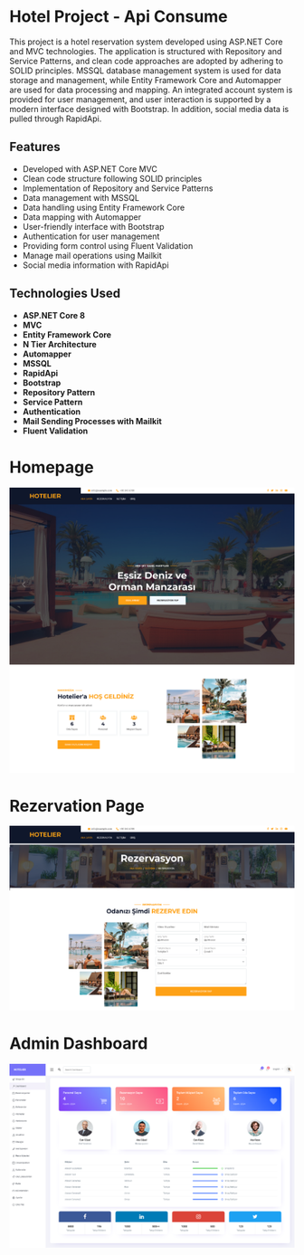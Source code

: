 # Hotel Project - Api Consume

This project is a hotel reservation system developed using ASP.NET Core and MVC technologies. The application is structured with Repository and Service Patterns, and clean code approaches are adopted by adhering to SOLID principles. MSSQL database management system is used for data storage and management, while Entity Framework Core and Automapper are used for data processing and mapping. An integrated account system is provided for user management, and user interaction is supported by a modern interface designed with Bootstrap. In addition, social media data is pulled through RapidApi.

## Features

- Developed with ASP.NET Core MVC
- Clean code structure following SOLID principles
- Implementation of Repository and Service Patterns
- Data management with MSSQL
- Data handling using Entity Framework Core
- Data mapping with Automapper
- User-friendly interface with Bootstrap
- Authentication for user management
- Providing form control using Fluent Validation
- Manage mail operations using Mailkit
- Social media information with RapidApi

## Technologies Used

- **ASP.NET Core 8**
- **MVC**
- **Entity Framework Core**
- **N Tier Architecture**
- **Automapper**
- **MSSQL**
- **RapidApi**
- **Bootstrap**
- **Repository Pattern**
- **Service Pattern**
- **Authentication**
- **Mail Sending Processes with Mailkit**
- **Fluent Validation**

# **Homepage**
   ![HotelProjectHomepage](https://github.com/atacanguzelkaya/HotelProject/blob/master/Images/Hotelier-ApiProje-Homepage.png?raw=true)
   
# **Rezervation Page** 
   ![HotelProjectRezervation](https://github.com/atacanguzelkaya/HotelProject/blob/master/Images/Hotelier-ApiProje-Rezervation.png?raw=true)

# **Admin Dashboard** 
   ![HotelProjectAdminDashboard](https://github.com/atacanguzelkaya/HotelProject/blob/master/Images/Hotelier-ApiProje-AdminPanel-Dashboard.png?raw=true)

